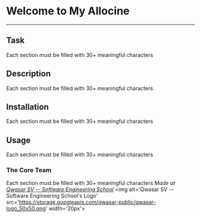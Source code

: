 # Welcome to My Allocine
***

## Task
Each section must be filled with 30+ meaningful characters
## Description
Each section must be filled with 30+ meaningful characters

## Installation
Each section must be filled with 30+ meaningful characters
## Usage
Each section must be filled with 30+ meaningful characters

### The Core Team

Each section must be filled with 30+ meaningful characters
<span><i>Made at <a href='https://qwasar.io'>Qwasar SV -- Software Engineering School</a></i></span>
<span><img alt='Qwasar SV -- Software Engineering School's Logo' src='https://storage.googleapis.com/qwasar-public/qwasar-logo_50x50.png' width='20px'></span>
